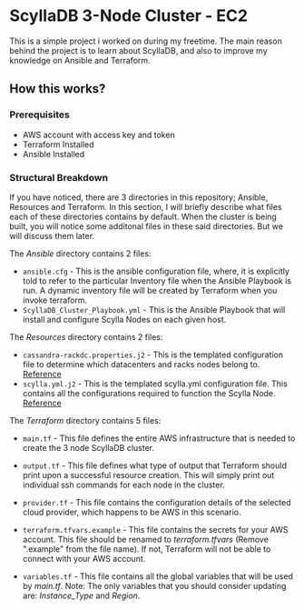 # **ScyllaDB 3-Node Cluster - EC2**

This is a simple project i worked on during my freetime. The main reason behind the project is to learn about ScyllaDB, and also to improve my knowledge on Ansible and Terraform. 

## **How this works?**

### **Prerequisites**

 - AWS account with access key and token
 - Terraform Installed
 - Ansible Installed

### **Structural Breakdown**

If you have noticed, there are 3 directories in this repository; Ansible, Resources and Terraform. In this section, I will briefly describe what files each of these directories contains by default. When the cluster is being built, you will notice some additonal files in these said directories. But we will discuss them later.

The *Ansible* directory contains 2 files:

 - `ansible.cfg` - This is the ansible configuration file, where, it is explicitly told to refer to the particular Inventory file when the Ansible Playbook is run. A dynamic inventory file will be created by Terraform when you invoke terraform. 
 - `ScyllaDB_Cluster_Playbook.yml` - This is the Ansible Playbook that will install and configure Scylla Nodes on each given host.

The *Resources* directory contains 2 files:

 - `cassandra-rackdc.properties.j2` - This is the templated configuration file to determine which datacenters and racks nodes belong to. [Reference](https://docs.datastax.com/en/dse/5.1/dse-dev/datastax_enterprise/config/configCstarRackDCProps.html)
 - `scylla.yml.j2` - This is the templated scylla.yml configuration file. This contains all the configurations required to function the Scylla Node. [Reference](https://github.com/scylladb/scylla/blob/master/conf/scylla.yaml)
 
The *Terraform* directory contains 5 files:

 - `main.tf` - This file defines the entire AWS infrastructure that is needed to create the 3 node ScyllaDB cluster.
 - `output.tf` - This file defines what type of output that Terraform should print upon a successful resource creation. This will simply print out individual ssh commands for each node in the cluster. 

 - `provider.tf` - This file contains the configuration details of the selected cloud provider, which happens to be AWS in this scenario.

 - `terraform.tfvars.example` - This file contains the secrets for your AWS account. This file should be renamed to *terraform.tfvars* (Remove ".example" from the file name). If not, Terraform will not be able to connect with your AWS account.

 - `variables.tf` - This file contains all the global variables that will be used by *main.tf<nolink>*. Note: The only variables that you should consider updating are: *Instance_Type* and *Region*.